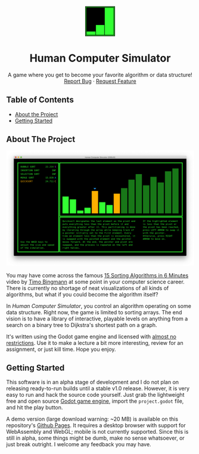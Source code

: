 <br />
<p align="center">
  <img src="assets/icon.png" alt="Logo" width="80" height="80">

  <h1 align="center">Human Computer Simulator</h1>

  <p align="center">
    A game where you get to become your favorite algorithm or data structure!
    <br />
    <a href="https://github.com/DanielZTing/human-computer-simulator/issues/new?template=bug_report.md">Report Bug</a>
    ·
    <a href="https://github.com/DanielZTing/human-computer-simulator/issues/new?template=feature_request.md">Request Feature</a>
  </p>
</p>

## Table of Contents

* [About the Project](#about-the-project)
* [Getting Started](#getting-started)

## About The Project

![Level select screen](assets/levels.png)

You may have come across the famous [15 Sorting Algorithms in 6 Minutes](https://www.youtube.com/watch?v=kPRA0W1kECg) video by [Timo Bingmann](https://github.com/bingmann) at some point in your computer science career. There is currently no shortage of neat visualizations of all kinds of algorithms, but what if you could become the algorithm itself?

In *Human Computer Simulator*, you control an algorithm operating on some data structure. Right now, the game is limited to sorting arrays. The end vision is to have a library of interactive, playable levels on anything from a search on a binary tree to Dijkstra's shortest path on a graph.

It's written using the Godot game engine and licensed with [almost no restrictions](LICENSE.txt). Use it to make a lecture a bit more interesting, review for an assignment, or just kill time. Hope you enjoy.

## Getting Started

This software is in an alpha stage of development and I do not plan on releasing ready-to-run builds until a stable v1.0 release. However, it is very easy to run and hack the source code yourself. Just grab the lightweight free and open source [Godot game engine](https://godotengine.org/download), import the `project.godot` file, and hit the play button.

A demo version (large download warning: ~20 MB) is available on this repository's [Github Pages](https://danielzting.github.io/human-computer-simulator). It requires a desktop browser with support for WebAssembly and WebGL; mobile is not currently supported. Since this is still in alpha, some things might be dumb, make no sense whatsoever, or just break outright. I welcome any feedback you may have.
